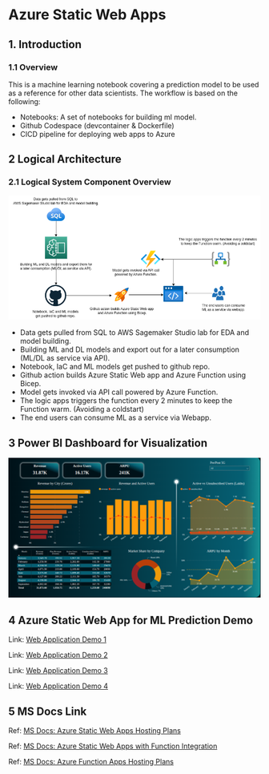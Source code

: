 #  Azure Static Web Apps
## 1. Introduction
### 1.1	Overview
This is a machine learning notebook covering a prediction model to be used as a reference for other data scientists. The workflow is based on the following:
- Notebooks: A set of notebooks for building ml model.
- Github Codespace (devcontainer & Dockerfile)
- CICD pipeline for deploying web apps to Azure

## 2 Logical Architecture
### 2.1	Logical System Component Overview
![Figure 2: Logical Architecture Overview](./images/workflow.png)
- Data gets pulled from SQL to AWS Sagemaker Studio lab for EDA and model building.
- Building ML and DL models and export out for a later consumption (ML/DL as service via API).
- Notebook, IaC and ML models get pushed to github repo.
- Github action builds Azure Static Web app and Azure Function using Bicep.
- Model gets invoked via API call powered by Azure Function.
- The logic apps triggers the function every 2 minutes to keep the Function warm. (Avoiding a coldstart)
- The end users can consume ML as a service via Webapp.

## 3 Power BI Dashboard for Visualization
![Figure 3: Power BI Dashboard](./images/powerbi.png)

## 4 Azure Static Web App for ML Prediction Demo
Link: [Web Application Demo 1](https://lyoh001.com/mltelecom)

Link: [Web Application Demo 2](https://lyoh001.com/mlsupplychain)

Link: [Web Application Demo 3](https://lyoh001.com/mlmobileuurka)

Link: [Web Application Demo 4](https://lyoh001.com/mlcloudaudit)

## 5 MS Docs Link
Ref: [MS Docs: Azure Static Web Apps Hosting Plans](https://learn.microsoft.com/en-us/azure/static-web-apps/plans)

Ref: [MS Docs: Azure Static Web Apps with Function Integration](https://docs.microsoft.com/en-us/azure/static-web-apps/functions-bring-your-own/)

Ref: [MS Docs: Azure Function Apps Hosting Plans](https://learn.microsoft.com/en-us/azure/azure-functions/functions-scale)